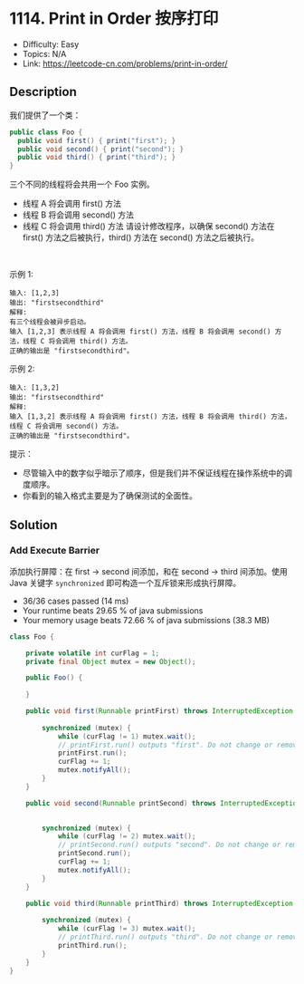 # 1114. Print in Order 按序打印

- Difficulty: Easy
- Topics: N/A
- Link: https://leetcode-cn.com/problems/print-in-order/

## Description

我们提供了一个类：

```java
public class Foo {
  public void first() { print("first"); }
  public void second() { print("second"); }
  public void third() { print("third"); }
}
```
三个不同的线程将会共用一个 Foo 实例。

- 线程 A 将会调用 first() 方法
- 线程 B 将会调用 second() 方法
- 线程 C 将会调用 third() 方法
请设计修改程序，以确保 second() 方法在 first() 方法之后被执行，third() 方法在 second() 方法之后被执行。

 

示例 1:
```
输入: [1,2,3]
输出: "firstsecondthird"
解释: 
有三个线程会被异步启动。
输入 [1,2,3] 表示线程 A 将会调用 first() 方法，线程 B 将会调用 second() 方法，线程 C 将会调用 third() 方法。
正确的输出是 "firstsecondthird"。
```
示例 2:
```
输入: [1,3,2]
输出: "firstsecondthird"
解释: 
输入 [1,3,2] 表示线程 A 将会调用 first() 方法，线程 B 将会调用 third() 方法，线程 C 将会调用 second() 方法。
正确的输出是 "firstsecondthird"。
```

提示：

- 尽管输入中的数字似乎暗示了顺序，但是我们并不保证线程在操作系统中的调度顺序。
- 你看到的输入格式主要是为了确保测试的全面性。

## Solution

### Add Execute Barrier

添加执行屏障：在 first -> second 间添加，和在 second -> third 间添加。使用 Java 关键字 `synchronized` 即可构造一个互斥锁来形成执行屏障。

- 36/36 cases passed (14 ms)
- Your runtime beats 29.65 % of java submissions
- Your memory usage beats 72.66 % of java submissions (38.3 MB)

```java
class Foo {

    private volatile int curFlag = 1;
    private final Object mutex = new Object();

    public Foo() {
        
    }

    public void first(Runnable printFirst) throws InterruptedException {
        
        synchronized (mutex) {
            while (curFlag != 1) mutex.wait();
            // printFirst.run() outputs "first". Do not change or remove this line.
            printFirst.run();
            curFlag += 1;
            mutex.notifyAll();
        }
    }

    public void second(Runnable printSecond) throws InterruptedException {
        

        synchronized (mutex) {
            while (curFlag != 2) mutex.wait();
            // printSecond.run() outputs "second". Do not change or remove this line.
            printSecond.run();
            curFlag += 1;
            mutex.notifyAll();
        }
    }

    public void third(Runnable printThird) throws InterruptedException {
        
        synchronized (mutex) {
            while (curFlag != 3) mutex.wait();
            // printThird.run() outputs "third". Do not change or remove this line.
            printThird.run();            
        }
    }
}
```
